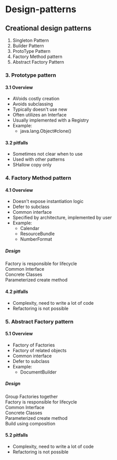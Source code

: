 # Design-patterns
## Creational design patterns
<ol>
<li>Singleton Pattern</li>
<li>Builder Pattern</li>
<li>ProtoType Pattern</li>
<li>Factory Method pattern</li>
<li>Abstract Factory Pattern</li>
</ol>

### 3. Prototype pattern
#### 3.1 Overview
<ul>
    <li> AVoids costly creation </li>
    <li> Avoids subclassing</li>
    <li>Typically doesn't use new</li>
    <li> Often utilizes an Interface</li>
    <li> Usually implemented with a Registry</li>
    <li> Example:
            <ul>
                <li> java.lang.Object#clone()</li>
            </ul>
   </li>
</ul>

#### 3.2 pitfalls
<ul>
<li> Sometimes not clear when to use</li>
<li>Used with other patterns </li>
<li>SHallow copy only</li>
</ul>


### 4. Factory Method pattern
#### 4.1 Overview
<ul>
    <li> Doesn't expose instantiation logic </li>
    <li> Defer to subclass</li>
    <li> Common interface</li>
    <li> Specified by architecture, implemented by user</li>
    <li> Example:
            <ul>
                <li> Calendar</li>
                <li> ResourceBundle</li>
                <li> NumberFormat</li>
            </ul>
   </li>
</ul>
<h5>Design</h5>
<p>
Factory is responsible for lifecycle<br/>
Common Interface<br/>
Concrete Classes<br/>
Parameterized create method
</p>

#### 4.2 pitfalls
<ul>
<li> Complexity, need to write a lot of code</li>
<li>Refactoring is not possible </li>
</ul>

### 5. Abstract Factory pattern
#### 5.1 Overview
<ul>
    <li> Factory of Factories </li>
    <li> Factory of related objects</li>
    <li> Common interface </li>
    <li> Defer to subclass</li>
    <li> Example:
            <ul>
                <li> DocumentBuilder</li>
            </ul>
   </li>
</ul>
<h5>Design</h5>
<p>
Group Factories together<br/>
Factory is responsible for lifecycle<br/>
Common Interface<br/>
Concrete Classes<br/>
Parameterized create method<br/>
Build using composition
</p>

#### 5.2 pitfalls
<ul>
<li> Complexity, need to write a lot of code</li>
<li>Refactoring is not possible </li>
</ul>